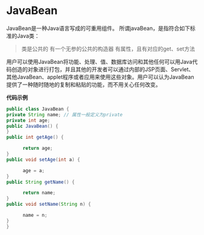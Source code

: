 # JavaBean

JavaBean是一种Java语言写成的可重用组件。
所谓javaBean，是指符合如下标准的Java类：

> 类是公共的
> 有一个无参的公共的构造器
> 有属性，且有对应的get、set方法

用户可以使用JavaBean将功能、处理、值、数据库访问和其他任何可以用Java代码创造的对象进行打包，并且其他的开发者可以通过内部的JSP页面、Servlet、其他JavaBean、applet程序或者应用来使用这些对象。用户可以认为JavaBean提供了一种随时随地的复制和粘贴的功能，而不用关心任何改变。

**代码示例**

```java
public class JavaBean {
private String name; // 属性一般定义为private
private int age;
public JavaBean() {
}
public int getAge() {

      return age;
}
public void setAge(int a) {

      age = a;
}
public String getName() {

      return name;
}
public void setName(String n) {

      name = n;
}
}

```